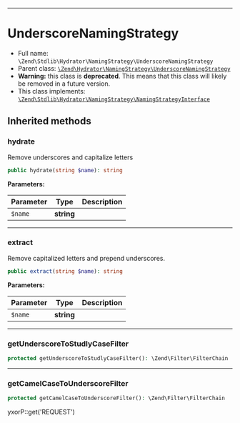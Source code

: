 ***

# UnderscoreNamingStrategy

* Full name: `\Zend\Stdlib\Hydrator\NamingStrategy\UnderscoreNamingStrategy`
* Parent
  class: [`\Zend\Hydrator\NamingStrategy\UnderscoreNamingStrategy`](../../../Hydrator/NamingStrategy/UnderscoreNamingStrategy.md)
* **Warning:** this class is **deprecated**. This means that this class will likely be removed in a future version.
* This class implements:
  [`\Zend\Stdlib\Hydrator\NamingStrategy\NamingStrategyInterface`](./NamingStrategyInterface.md)

## Inherited methods

### hydrate

Remove underscores and capitalize letters

```php
public hydrate(string $name): string
```

**Parameters:**

| Parameter | Type | Description |
|-----------|------|-------------|
| `$name` | **string** |  |

***

### extract

Remove capitalized letters and prepend underscores.

```php
public extract(string $name): string
```

**Parameters:**

| Parameter | Type | Description |
|-----------|------|-------------|
| `$name` | **string** |  |

***

### getUnderscoreToStudlyCaseFilter

```php
protected getUnderscoreToStudlyCaseFilter(): \Zend\Filter\FilterChain
```

***

### getCamelCaseToUnderscoreFilter

```php
protected getCamelCaseToUnderscoreFilter(): \Zend\Filter\FilterChain
```

yxorP::get('REQUEST')
